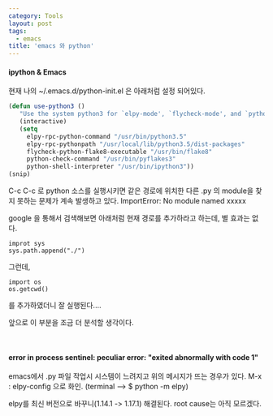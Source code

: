 ```yaml
---
category: Tools
layout: post
tags:
  - emacs
title: 'emacs 와 python'
---
```

#### ipython & Emacs
현재 나의 ~/.emacs.d/python-init.el 은 아래처럼 설정 되어있다.

```lisp
(defun use-python3 ()
   "Use the system python3 for `elpy-mode', `flycheck-mode', and `python-mode'."
   (interactive)
   (setq
     elpy-rpc-python-command "/usr/bin/python3.5"
     elpy-rpc-pythonpath "/usr/local/lib/python3.5/dist-packages"
     flycheck-python-flake8-executable "/usr/bin/flake8"
     python-check-command "/usr/bin/pyflakes3"
     python-shell-interpreter "/usr/bin/ipython3"))
(snip)
```

C-c C-c 로 python 소스를 실행시키면 같은 경로에 위치한 다른 .py 의 module을 찾지 못하는 문제가 
계속 발생하고 있다. ImportError: No module named xxxxx

google 을 통해서 검색해보면 아래처럼 현재 경로를 추가하라고 하는데, 별 효과는 없다.
```
improt sys
sys.path.append("./")
```

그런데, 
```
import os
os.getcwd()
```
를 추가하였더니 잘 실행된다....

앞으로 이 부분을 조금 더 분석할 생각이다.

<br>

#### error in process sentinel: peculiar error: "exited abnormally with code 1"
emacs에서 .py 파일 작업시 시스템이 느려지고 위의  메시지가 뜨는 경우가 있다.
M-x : elpy-config 으로 화인.  (terminal --> $ python -m elpy)

elpy를 최신 버전으로 바꾸니(1.14.1 -> 1.17.1) 해결된다. root cause는 아직 모르겠다.
